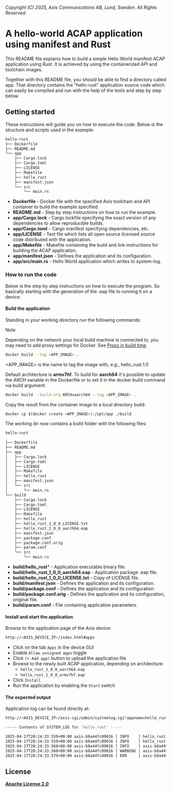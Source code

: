 *Copyright (C) 2025, Axis Communications AB, Lund, Sweden. All Rights Reserved.*

# A hello-world ACAP application using manifest and Rust

This README file explains how to build a simple Hello World manifest ACAP application using Rust. It is achieved by using the containerized API and toolchain images.

Together with this README file, you should be able to find a directory called app. That directory contains the "hello-rust" application source code which can easily be compiled and run with the help of the tools and step by step below.

## Getting started

These instructions will guide you on how to execute the code. Below is the structure and scripts used in the example:

```sh
hello-rust
├── Dockerfile
├── README.md
└── app
    ├── Cargo.lock
    ├── Cargo.toml
    ├── LICENSE
    ├── Makefile
    ├── hello_rust
    ├── manifest.json
    └── src
        └── main.rs
```

- **Dockerfile** - Docker file with the specified Axis toolchain and API container to build the example specified.
- **README.md** - Step by step instructions on how to run the example.
- **app/Cargo.lock** - Cargo lockfile specifying the exact version of any dependencies to allow reproducible builds.
- **app/Cargo.toml** - Cargo manifest specifying dependencies, etc.
- **app/LICENSE** - Text file which lists all open source licensed source code distributed with the application.
- **app/Makefile** - Makefile containing the build and link instructions for building the ACAP application.
- **app/manifest.json** - Defines the application and its configuration.
- **app/src/main.rs** - Hello World application which writes to system-log.

### How to run the code

Below is the step by step instructions on how to execute the program. So basically starting with the generation of the .eap file to running it on a device:

#### Build the application

Standing in your working directory run the following commands:

> [!NOTE]
>
> Depending on the network your local build machine is connected to, you may need to add proxy
> settings for Docker. See
> [Proxy in build time](https://developer.axis.com/acap/develop/proxy/#proxy-in-build-time).

```sh
docker build --tag <APP_IMAGE> .
```

<APP_IMAGE> is the name to tag the image with, e.g., hello_rust:1.0

Default architecture is **armv7hf**. To build for **aarch64** it's possible to
update the *ARCH* variable in the Dockerfile or to set it in the docker build
command via build argument:

```sh
docker build --build-arg ARCH=aarch64 --tag <APP_IMAGE> .
```

Copy the result from the container image to a local directory build:

```sh
docker cp $(docker create <APP_IMAGE>):/opt/app ./build
```

The working dir now contains a build folder with the following files:

```sh
hello-rust
.
├── Dockerfile
├── README.md
├── app
│   ├── Cargo.lock
│   ├── Cargo.toml
│   ├── LICENSE
│   ├── Makefile
│   ├── hello_rust
│   ├── manifest.json
│   └── src
│       └── main.rs
└── build
    ├── Cargo.lock
    ├── Cargo.toml
    ├── LICENSE
    ├── Makefile
    ├── hello_rust
    ├── hello_rust_1_0_0_LICENSE.txt
    ├── hello_rust_1_0_0_aarch64.eap
    ├── manifest.json
    ├── package.conf
    ├── package.conf.orig
    ├── param.conf
    └── src
        └── main.rs
```

- **build/hello_rust*** - Application executable binary file.
- **build/hello_rust_1_0_0_aarch64.eap** - Application package .eap file.
- **build/hello_rust_1_0_0_LICENSE.txt** - Copy of LICENSE file.
- **build/manifest.json** - Defines the application and its configuration.
- **build/package.conf** - Defines the application and its configuration.
- **build/package.conf.orig** - Defines the application and its configuration, original file.
- **build/param.conf** - File containing application parameters.

#### Install and start the application

Browse to the application page of the Axis device:

```sh
http://<AXIS_DEVICE_IP>/index.html#apps
```

- Click on the tab `Apps` in the device GUI
- Enable `Allow unsigned apps` toggle
- Click `(+ Add app)` button to upload the application file
- Browse to the newly built ACAP application, depending on architecture:
  - `hello_rust_1_0_0_aarch64.eap`
  - `hello_rust_1_0_0_armv7hf.eap`
- Click `Install`
- Run the application by enabling the `Start` switch

#### The expected output

Application log can be found directly at:

```sh
http://<AXIS_DEVICE_IP>/axis-cgi/admin/systemlog.cgi?appname=hello_rust
```

```sh
----- Contents of SYSTEM_LOG for 'hello_rust' -----

2025-04-17T20:24:33.559+00:00 axis-b8a44fc09016 [ INFO    ] hello_rust[140843]: Hello stderr!
2025-04-17T20:24:33.559+00:00 axis-b8a44fc09016 [ INFO    ] hello_rust[140843]: Hello stdout!
2025-04-17T20:24:33.560+00:00 axis-b8a44fc09016 [ INFO    ] axis-b8a44fc09016 hello_rust[140843]: Hello info!
2025-04-17T20:24:33.560+00:00 axis-b8a44fc09016 [ WARNING ] axis-b8a44fc09016 hello_rust[140843]: Hello warn!
2025-04-17T20:24:33.579+00:00 axis-b8a44fc09016 [ ERR     ] axis-b8a44fc09016 hello_rust[140843]: Hello error!
```

## License

**[Apache License 2.0](../LICENSE)**
